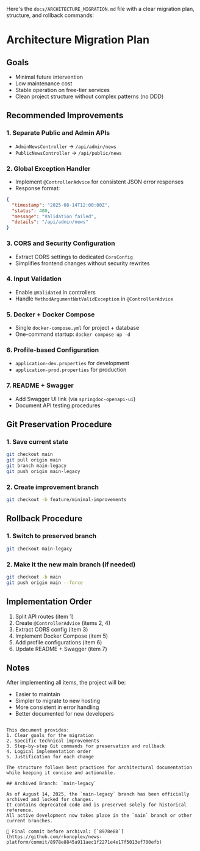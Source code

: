 Here's the `docs/ARCHITECTURE_MIGRATION.md` file with a clear migration plan, structure, and rollback commands:

# Architecture Migration Plan

## Goals
- Minimal future intervention
- Low maintenance cost
- Stable operation on free-tier services
- Clean project structure without complex patterns (no DDD)

## Recommended Improvements

### 1. Separate Public and Admin APIs
- `AdminNewsController` → `/api/admin/news`
- `PublicNewsController` → `/api/public/news`

### 2. Global Exception Handler
- Implement `@ControllerAdvice` for consistent JSON error responses
- Response format:
```json
{
  "timestamp": "2025-08-14T12:00:00Z",
  "status": 400,
  "message": "Validation failed",
  "details": "/api/admin/news"
}
```

### 3. CORS and Security Configuration
- Extract CORS settings to dedicated `CorsConfig`
- Simplifies frontend changes without security rewrites

### 4. Input Validation
- Enable `@Validated` in controllers
- Handle `MethodArgumentNotValidException` in `@ControllerAdvice`

### 5. Docker + Docker Compose
- Single `docker-compose.yml` for project + database
- One-command startup: `docker compose up -d`

### 6. Profile-based Configuration
- `application-dev.properties` for development
- `application-prod.properties` for production

### 7. README + Swagger
- Add Swagger UI link (via `springdoc-openapi-ui`)
- Document API testing procedures

## Git Preservation Procedure

### 1. Save current state
```bash
git checkout main
git pull origin main
git branch main-legacy
git push origin main-legacy
```

### 2. Create improvement branch
```bash
git checkout -b feature/minimal-improvements
```

## Rollback Procedure

### 1. Switch to preserved branch
```bash
git checkout main-legacy
```

### 2. Make it the new main branch (if needed)
```bash
git checkout -b main
git push origin main --force
```

## Implementation Order

1. Split API routes (item 1)
2. Create `@ControllerAdvice` (items 2, 4)
3. Extract CORS config (item 3)
4. Implement Docker Compose (item 5)
5. Add profile configurations (item 6)
6. Update README + Swagger (item 7)

## Notes
After implementing all items, the project will be:
- Easier to maintain
- Simpler to migrate to new hosting
- More consistent in error handling
- Better documented for new developers
```

This document provides:
1. Clear goals for the migration
2. Specific technical improvements
3. Step-by-step Git commands for preservation and rollback
4. Logical implementation order
5. Justification for each change

The structure follows best practices for architectural documentation while keeping it concise and actionable.

## Archived Branch: `main-legacy`

As of August 14, 2025, the `main-legacy` branch has been officially archived and locked for changes.  
It contains deprecated code and is preserved solely for historical reference.  
All active development now takes place in the `main` branch or other current branches.

🔗 Final commit before archival: [`8978e88`](https://github.com/rkonoplev/news-platform/commit/8978e8845a911aec1f2271e4e17f5013ef700efb)
